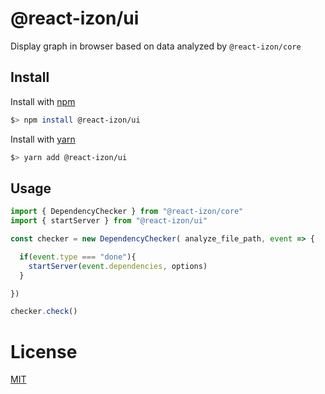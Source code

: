 # @react-izon/ui

Display graph in browser based on data analyzed by `@react-izon/core`

## Install

Install with [npm](https://www.npmjs.com/)

```bash
$> npm install @react-izon/ui
```

Install with [yarn](https://classic.yarnpkg.com/)

```bash
$> yarn add @react-izon/ui
```

## Usage

```javascript
import { DependencyChecker } from "@react-izon/core"
import { startServer } from "@react-izon/ui"

const checker = new DependencyChecker( analyze_file_path, event => {

  if(event.type === "done"){
    startServer(event.dependencies, options)
  }

})

checker.check()
```

# License

[MIT](LICENSE "LICENSE")
